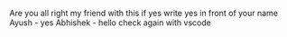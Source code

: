 Are you all right my friend with this 
if yes 
write yes in front of your name 
Ayush - yes 
Abhishek - hello
check again with vscode